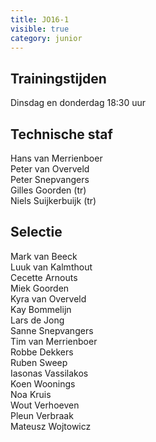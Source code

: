 ```yaml
---
title: JO16-1
visible: true
category: junior
---
```

## Trainingstijden

Dinsdag en donderdag 18:30 uur

## Technische staf

Hans van Merrienboer\
Peter van Overveld\
Peter Snepvangers\
Gilles Goorden (tr)\
Niels Suijkerbuijk (tr)

## Selectie

M﻿ark van Beeck\
L﻿uuk van Kalmthout\
C﻿ecette Arnouts\
M﻿iek Goorden\
K﻿yra van Overveld\
K﻿ay Bommelijn\
L﻿ars de Jong\
S﻿anne Snepvangers\
T﻿im van Merrienboer\
R﻿obbe Dekkers\
R﻿uben Sweep\
I﻿asonas Vassilakos\
K﻿oen Woonings\
N﻿oa Kruis\
W﻿out Verhoeven\
P﻿leun Verbraak\
M﻿ateusz Wojtowicz